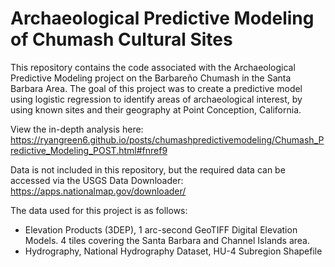 # Archaeological Predictive Modeling of Chumash Cultural Sites

This repository contains the code associated with the Archaeological Predictive Modeling project on the Barbareño Chumash in the Santa Barbara Area. The goal of this project was to create a predictive model using logistic regression to identify areas of archaeological interest, by using known sites and their geography at Point Conception, California. 

View the in-depth analysis here: https://ryangreen6.github.io/posts/chumashpredictivemodeling/Chumash_Predictive_Modeling_POST.html#fnref9

Data is not included in this repository, but the required data can be accessed via the USGS Data Downloader: https://apps.nationalmap.gov/downloader/

The data used for this project is as follows:

* Elevation Products (3DEP), 1 arc-second GeoTIFF Digital Elevation Models. 4 tiles covering the Santa Barbara and Channel Islands area.
* Hydrography, National Hydrography Dataset, HU-4 Subregion Shapefile
